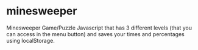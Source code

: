 # minesweeper
Minesweeper Game/Puzzle Javascript that has 3 different levels (that you can access in the menu button) and saves your times and percentages using localStorage.
